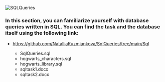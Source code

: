 ![SQLQueries](https://user-images.githubusercontent.com/121963828/210895687-97a996dd-0aca-4c61-828e-581bf5d8680f.jpg)

### In this section, you can familiarize yourself with database queries written in SQL. You can find the task and the database itself using the following link:

* https://github.com/NatalliaKuzmiankova/SqlQueries/tree/main/Sql
  
  * SqlQueries.sql
  * hogwarts_characters.sql
  * hogwarts_library.sql
  * sqltask1.docx
  * sqltask2.docx
